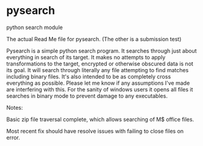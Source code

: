 # pysearch
python search module

The actual Read Me file for pysearch.
 (The other is a submission test)

Pysearch is a simple python search program.  It searches through just about everything in search of its target.  It makes no attempts to apply transformations to the target, encrypted or otherwise obscured data is not its goal.  It will search through literally any file attempting to find matches including binary files. It's also intended to be as completely cross everything as possible.  Please let me know if any assumptions I've made are interfering with this.  For the sanity of windows users it opens all files it searches in binary mode to prevent damage to any executables.

Notes:

Basic zip file traversal complete, which allows searching of M$ office files.

Most recent fix should have resolve issues with failing to close files on error.
